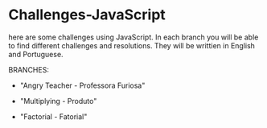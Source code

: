 # Challenges-JavaScript

here are some challenges using JavaScript. In each branch you will be able to find different challenges and resolutions. 
They will be writtien in English and Portuguese. 



BRANCHES:


* "Angry Teacher - Professora Furiosa"

* "Multiplying - Produto"

* "Factorial - Fatorial"


